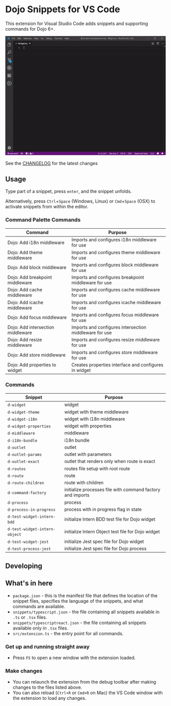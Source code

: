 # Dojo Snippets for VS Code

This extension for Visual Studio Code adds snippets and supporting commands for Dojo 6+.

![Use Extension](images/use-extension.gif)

See the [CHANGELOG](CHANGELOG.md) for the latest changes

## Usage

Type part of a snippet, press `enter`, and the snippet unfolds.

Alternatively, press `Ctrl`+`Space` (Windows, Linux) or `Cmd`+`Space` (OSX) to activate snippets from within the editor.

### Command Palette Commands

| Command                              | Purpose                                                   |
| -------------------------------------| --------------------------------------------------------- |
| Dojo: Add i18n middleware            | Imports and configures i18n middleware for use            |
| Dojo: Add theme middleware           | Imports and configures theme middleware for use           |
| Dojo: Add block middleware           | Imports and configures block middleware for use           |
| Dojo: Add breakpoint middleware      | Imports and configures breakpoint middleware for use      |
| Dojo: Add cache middleware           | Imports and configures cache middleware for use           |
| Dojo: Add icache middleware          | Imports and configures icache middleware for use          |
| Dojo: Add focus middleware           | Imports and configures focus middleware for use           |
| Dojo: Add intersection middleware    | Imports and configures intersection middleware for use    |
| Dojo: Add resize middleware          | Imports and configures resize middleware for use          |
| Dojo: Add store middleware           | Imports and configures store middleware for use           |
| Dojo: Add properties to widget       | Creates properties interface and configures in widget     |

### Commands

| Snippet                      | Purpose                                                      |
| ---------------------------- | ------------------------------------------------------------ |
| `d-widget`                   | widget                                                       |
| `d-widget-theme`             | widget with theme middleware                                 |
| `d-widget-i18n`              | widget with i18n middleware                                  |
| `d-widget-properties`        | widget with properties                                       |
| `d-middleware`               | middleware                                                   |
| `d-i18n-bundle`              | i18n bundle                                                  |
| `d-outlet`                   | outlet                                                       |
| `d-outlet-params`            | outlet with parameters                                       |
| `d-outlet-exact`             | outlet that renders only when route is exact                 |
| `d-routes`                   | routes file setup with root route                            |
| `d-route`                    | route                                                        |
| `d-route-children`           | route with children                                          |
| `d-command-factory`          | initialize processes file with command factory and imports   |
| `d-process`                  | process                                                      |
| `d-process-in-progress`      | process with in progress flag in state                       |
| `d-test-widget-intern-bdd`   | initialize Intern BDD test file for Dojo widget              |
| `d-test-widget-intern-object`| initialize Intern Object test file for Dojo widget           |
| `d-test-widget-jest`         | initialize Jest spec file for Dojo widget                    |
| `d-test-process-jest`        | initialize Jest spec file for Dojo process                   |

## Developing

## What's in here

* `package.json` - this is the manifest file that defines the location of the snippet files, specifies the language of the snippets, and what commands are available.
* `snippets/typescript.json` - the file containing all snippets available in `.ts` or `.tsx` files.
* `snippets/typescriptreact.json` - the file containing all snippets available only in `.tsx` files.
* `src/extension.ts` - the entry point for all commands.

### Get up and running straight away

* Press `F5` to open a new window with the extension loaded.

### Make changes

* You can relaunch the extension from the debug toolbar after making changes to the files listed above.
* You can also reload (`Ctrl+R` or `Cmd+R` on Mac) the VS Code window with the extension to load any changes.
